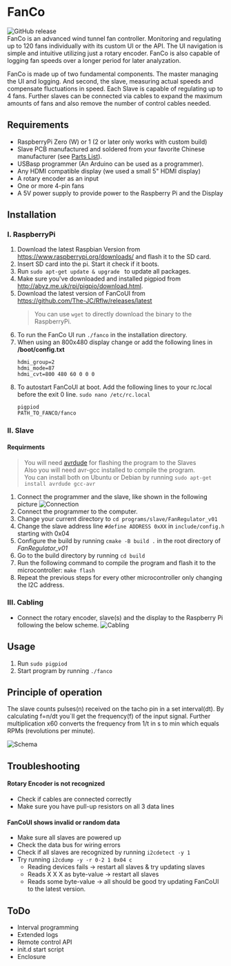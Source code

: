 # FanCo
![GitHub release](https://img.shields.io/github/v/release/The-JC/FanCo?color=brightgreen&include_prereleases)  
FanCo is an advanced wind tunnel fan controller. Monitoring and regulating up to 120 fans individually with its custom UI or the API. 
The UI navigation is simple and intuitive utilizing just a rotary encoder.
FanCo is also capable of logging fan speeds over a longer period for later analyzation. 

FanCo is made up of two fundamental components. The master managing the UI and logging. And second, the slave, measuring actual speeds and compensate fluctuations in speed. Each Slave is capable of regulating up to 4 fans. Further slaves can be connected via cables to expand the maximum amounts of fans and also remove the number of control cables needed. 

## Requirements
- RaspberryPi Zero (W) or 1 (2 or later only works with custom build)
- Slave PCB manufactured and soldered from your favorite Chinese manufacturer (see [Parts List](/circuits/slave/bom.pdf)).
- USBasp programmer (An Arduino can be used as a programmer).
- Any HDMI compatible display (we used a small 5" HDMI display)
- A rotary encoder as an input
- One or more 4-pin fans
- A 5V power supply to provide power to the Raspberry Pi and the Display


## Installation
### I. RaspberryPi  
1. Download the latest Raspbian Version from https://www.raspberrypi.org/downloads/ and flash it to the SD card.
2. Insert SD card into the pi. Start it check if it boots.
3. Run ```sudo apt-get update & upgrade ``` to update all packages.
4. Make sure you've downloaded and installed pigpiod from http://abyz.me.uk/rpi/pigpio/download.html.
5. Download the latest version of FanCoUI from  
https://github.com/The-JC/Rflw/releases/latest
    > You can use ```wget``` to directly download the binary to the RaspberryPi.
6. To run the FanCo UI run ```./fanco``` in the installation directory.
7. When using an 800x480 display change or add the following lines in  
**/boot/config.txt**
    ```
    hdmi_group=2
    hdmi_mode=87
    hdmi_cvt=800 480 60 0 0 0
    ```
8. To autostart FanCoUI at boot. Add the following lines to your rc.local before the exit 0 line.
```sudo nano /etc/rc.local```
    ```
    pigpiod
    PATH_TO_FANCO/fanco
    ```

### II. Slave
#### Requirments
>You will need [avrdude](http://www.nongnu.org/avrdude/) for flashing the program to the Slaves  
>Also you will need avr-gcc installed to compile the program.  
>You can install both on Ubuntu or Debian by running ```sudo apt-get install avrdude gcc-avr```
1. Connect the programmer and the slave, like shown in the following picture
![Connection](/docs/images/programming.svg)
2. Connect the programmer to the computer.
3. Change your current directory to ```cd programs/slave/FanRegulator_v01```
4. Change the slave address line ```#define ADDRESS 0xXX``` in ```include/config.h``` starting with 0x04
5. Configure the build by running ```cmake -B build .``` in the root directory of *FanRegulator_v01*
6. Go to the build directory by running ```cd build```
7. Run the following command to compile the program and flash it to the microcontroller: ```make flash```
8. Repeat the previous steps for every other microcontroller only changing the I2C address.


### III. Cabling
- Connect the rotary encoder, slave(s) and the display to the Raspberry Pi following the below scheme.
![Cabling](/docs/images/cabling.svg)

## Usage
1. Run ```sudo pigpiod```
2. Start program by running ```./fanco```

## Principle of operation
The slave counts pulses(n) received on the tacho pin in a set interval(dt). By calculating f=n/dt you`ll get the frequency(f) of the input signal. Further multiplication x60 converts the frequency from 1/t in s to min which equals RPMs (revolutions per minute).

![Schema](/docs/images/schema.svg)

## Troubleshooting
#### Rotary Encoder is not recognized
- Check if cables are connected correctly
- Make sure you have pull-up resistors on all 3 data lines

#### FanCoUI shows invalid or random data
- Make sure all slaves are powered up
- Check the data bus for wiring errors
- Check if all slaves are recognized by running ```i2cdetect -y 1```
- Try running ```i2cdump -y -r 0-2 1 0x04 c```
    - Reading devices fails -> restart all slaves & try updating slaves
    - Reads X X X as byte-value -> restart all slaves
    - Reads some byte-value -> all should be good try updating FanCoUI to the latest version.


## ToDo
- Interval programming
- Extended logs
- Remote control API
- init.d start script
- Enclosure

